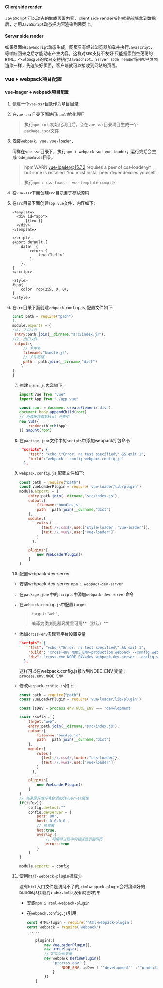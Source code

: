 #### Client side render

JavaScript 可以动态的生成页面内容，client side render指的就是前端拿到数据后，才用`JavaScript`动态把内容渲染到网页上。

#### Server side render

如果页面由`Javascript`动态生成，网页只有经过浏览器加载并执行`Javascript`，等响应回来之后才能动态产生内容。这样对`SEO`支持不友好,只能搜索到空荡荡的`HTML`。不过`Google`的爬虫支持执行`Javascript`。`Server side render`像`MVC`中页面渲染一样，先渲染好页面，客户端就可以接收到网站的页面。

### vue + webpack项目配置

#### vue-loager + webpack项目配置

1. 创建一个`vue-ssr`目录作为项目目录

2. 在`vue-ssr`目录下面使用`npm`初始化项目

   > 执行`npm init`初始化项目后，会在`vue-ssr`目录项目生成一个`package.json`文件

3. 安装`webpack，vue，vue-loader,`

   同样在`vue-ssr`目录下，执行`npm i webpack vue vue-loader`，运行完后会生成`node_modules`目录。

   > npm WARN vue-loader@15.7.2 requires a peer of css-loader@* but none is installed. You must install peer dependencies yourself.
   >
   > 执行`npm i css-loader  vue-template-compiler`
   
4. 在`vue-ssr`下面创建`src`目录用于存放源码

5. 在`src`目录下面创建`app.vue`文件，内容如下:

   ```vue
   <template>
     <div id="app">
         {{text}}
     </div>
   </template>
   
   <script>
   export default {
       data() {
           return {
               text:"hello"
           }
       },
   }
   </script>
      
   <style>
   #app{
       color: rgb(255, 0, 0);
   }
   </style>
   ```

   

6. 在`src`目录下面创建`webpack.config.js`,配置文件如下:

   ```javascript
   const path = require("path")
   1. 
   module.exports = {
   //2. 入口文件   
    entry:path.join(__dirname,"src/index.js"),
   //2. 出口文件
    output:{
        // 文件名
        filename:"bundle.js",
        // 文件路径   
        path : path.join(__dirname,"dist")
       }
   }
   }
   ```

   7. 创建`index.js`内容如下:

      ```javascript
      import Vue from "vue"
      import App from "./app.vue"

      const root = document.createElement('div')
      document.body.appendChild(root)
      // 将模板挂载到html 元素中
      new Vue({
          render:(h)=>h(App)
      }).$mount(root)
      
      ```
      
   8. 在`package.json`文件中的`scripts`中添加webpack打包命令
   
      ```json
       "scripts": {
          "test": "echo \"Error: no test specified\" && exit 1",
          "build":"webpack --config webpack.config.js"
        },
      ```
   
   9. `webpack.config.js`,配置文件如下:
   
      ```javascript
      const path = require("path")
      const VueLoaderPlugin = require('vue-loader/lib/plugin')
      module.exports = {
          entry:path.join(__dirname,"src/index.js"),
          output:{
              filename:"bundle.js",
              path : path.join(__dirname,"dist")
          },
          module:{
              rules:[
                {test:/\.css$/,use:['style-loader','vue-loader']},
                {test:/\.vue$/,use:['vue-loader']}
              ]
            },
      
          plugins:[
              new VueLoaderPlugin()
          ]
      }
      ```
   
   10. 配置webpack-dev-server
   
      * 安装webpack-dev-server `npm i webpack-dev-server`
   
      * 在`package.jons`中的`scripts`中添加`webpack-dev-server`命令
   
      * 在`webpack.config.js`中配置`target`
   
        > ```
        > target:"web",
        > ```
        >
        > 编译为类浏览器环境里可用**（默认）**
   
      * 添加`cross-env`实现夸平台设置变量
   
        ```json
        "scripts": {
            "test": "echo \"Error: no test specified\" && exit 1",
            "build": "cross-env NODE_ENV=production webpack --config webpack.config.js",
            "dev": "cross-evn NODE_ENV=dev webpack-dev-server --config webpack.config.js"
          },
        ```
   
        这样可以在webpack.config.js接收到NODE_ENV 变量：`process.env.NODE_ENV`
   
      * 修改`webpack.config.js`如下:
   
        ```javascript
        const path = require("path")
        const VueLoaderPlugin = require('vue-loader/lib/plugin')
        
        const isDev = process.env.NODE_ENV === 'development'
        
        const config = {
            target:"web",
            entry:path.join(__dirname,"src/index.js"),
            output:{
                filename:"bundle.js",
                path : path.join(__dirname,"dist")
            },
            module:{
                rules:[
                  {test:/\.css$/,loader:"css-loader"},
                  {test:/\.vue$/,use:['vue-loader']}
                ]
              },
        
            plugins:[
                new VueLoaderPlugin()
            ]
        }
        // 如果是开发环境会添加devServer属性
        if(isDev){
            config.devtool:""
            config.devServer = {
                port:'80',
                host:'0.0.0.0',
                // 热部署
                hot:true,
                overlay:{
                    // 将编译过程中的错误显示到网页
                    errors:true
                }
            }
        }
        
        module.exports = config
        ```
   
   11. 使用`html-webpack-plugin`挂载`js`
   
       没有`html`入口文件是访问不了的,`htmlwebpack-plugin`会将编译好的bundle.js挂载到`index.hmtl`(没有就创建)中
   
       * 安装`npm i html-webpack-plugin`
   
       * 在`webpack.config.js`引用
   
         ```javascript
         const HTMLPlugin = require('html-webpack-plugin')
         const webpack = require('webpack')
         ......
         
             plugins:[
                 new VueLoaderPlugin(),
                 new HTMLPlugin(),
                 // 定义全局变量
                 new webpack.DefinePlugin({
                     'process.env':{
                         NODE_ENV: isDev ? '"development"' :'"production"'
                     }
                 })
             ]
         ```
   
         

